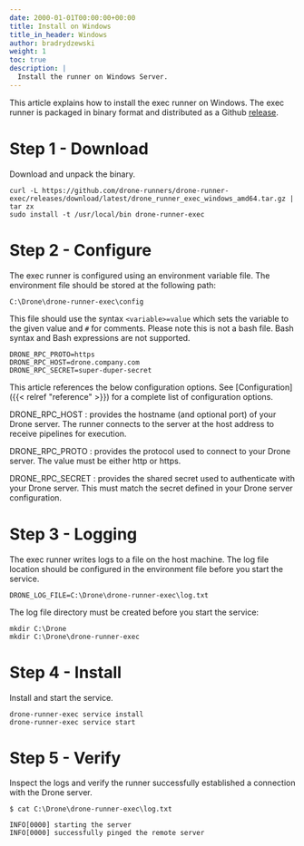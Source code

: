 ```yaml
---
date: 2000-01-01T00:00:00+00:00
title: Install on Windows
title_in_header: Windows
author: bradrydzewski
weight: 1
toc: true
description: |
  Install the runner on Windows Server.
---
```


This article explains how to install the exec runner on Windows. The exec runner is packaged in binary format and distributed as a Github [release](https://github.com/drone-runners/drone-runner-exec/releases).

# Step 1 - Download

Download and unpack the binary.

```
curl -L https://github.com/drone-runners/drone-runner-exec/releases/download/latest/drone_runner_exec_windows_amd64.tar.gz | tar zx
sudo install -t /usr/local/bin drone-runner-exec
```

# Step 2 - Configure

The exec runner is configured using an environment variable file. The environment file should be stored at the following path: 

```
C:\Drone\drone-runner-exec\config
```

This file should use the syntax `<variable>=value` which sets the variable to the given value and `#` for comments. Please note this is not a bash file. Bash syntax and Bash expressions are not supported.

```
DRONE_RPC_PROTO=https
DRONE_RPC_HOST=drone.company.com
DRONE_RPC_SECRET=super-duper-secret
```

This article references the below configuration options. See [Configuration]({{< relref "reference" >}}) for a complete list of configuration options.

DRONE_RPC_HOST
: provides the hostname (and optional port) of your Drone server. The runner connects to the server at the host address to receive pipelines for execution.

DRONE_RPC_PROTO
: provides the protocol used to connect to your Drone server. The value must be either http or https.

DRONE_RPC_SECRET
: provides the shared secret used to authenticate with your Drone server. This must match the secret defined in your Drone server configuration.

# Step 3 - Logging

The exec runner writes logs to a file on the host machine. The log file location should be configured in the environment file before you start the service.

```
DRONE_LOG_FILE=C:\Drone\drone-runner-exec\log.txt
```

The log file directory must be created before you start the service:

```
mkdir C:\Drone
mkdir C:\Drone\drone-runner-exec
```

# Step 4 - Install

Install and start the service.

```
drone-runner-exec service install
drone-runner-exec service start
```

# Step 5 - Verify

Inspect the logs and verify the runner successfully established a connection with the Drone server.

```
$ cat C:\Drone\drone-runner-exec\log.txt

INFO[0000] starting the server
INFO[0000] successfully pinged the remote server
```